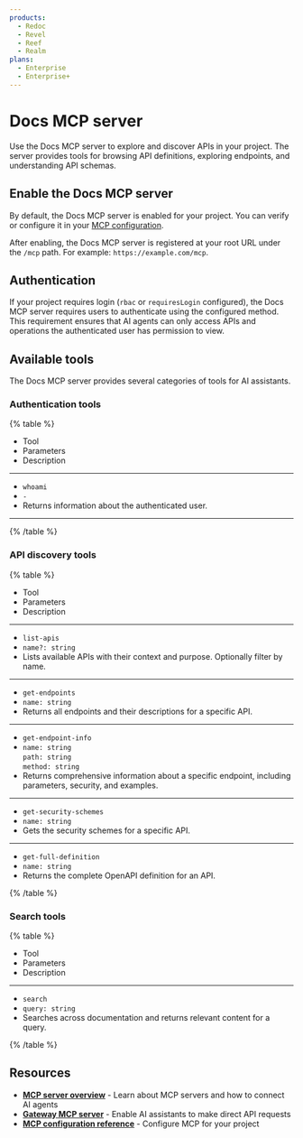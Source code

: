 ```yaml
---
products:
  - Redoc
  - Revel
  - Reef
  - Realm
plans:
  - Enterprise
  - Enterprise+
---
```



# Docs MCP server

Use the Docs MCP server to explore and discover APIs in your project.
The server provides tools for browsing API definitions, exploring endpoints, and understanding API schemas.

## Enable the Docs MCP server

By default, the Docs MCP server is enabled for your project.
You can verify or configure it in your [MCP configuration](../../config/mcp.md).

After enabling, the Docs MCP server is registered at your root URL under the `/mcp` path.
For example: `https://example.com/mcp`.

## Authentication

If your project requires login (`rbac` or `requiresLogin` configured), the Docs MCP server requires users to authenticate using the configured method.
This requirement ensures that AI agents can only access APIs and operations the authenticated user has permission to view.

## Available tools

The Docs MCP server provides several categories of tools for AI assistants.

### Authentication tools

{% table %}

- Tool
- Parameters
- Description

---

- `whoami`
- `-`
- Returns information about the authenticated user.

---

{% /table %}

### API discovery tools

{% table %}

- Tool
- Parameters
- Description

---

- `list-apis`
- `name?: string`
- Lists available APIs with their context and purpose.
  Optionally filter by name.

---

- `get-endpoints`
- `name: string`
- Returns all endpoints and their descriptions for a specific API.

---

- `get-endpoint-info`
- `name: string`<br>`path: string`<br>`method: string`
- Returns comprehensive information about a specific endpoint, including parameters, security, and examples.

---

- `get-security-schemes`
- `name: string`
- Gets the security schemes for a specific API.

---

- `get-full-definition`
- `name: string`
- Returns the complete OpenAPI definition for an API.

{% /table %}

### Search tools

{% table %}

- Tool
- Parameters
- Description

---

- `search`
- `query: string`
- Searches across documentation and returns relevant content for a query.

{% /table %}

## Resources

- **[MCP server overview](./index.md)** - Learn about MCP servers and how to connect AI agents
- **[Gateway MCP server](./gateway-mcp.md)** - Enable AI assistants to make direct API requests
- **[MCP configuration reference](../../config/mcp.md)** - Configure MCP for your project